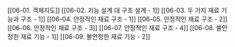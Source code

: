 [[06-01. 객체지도]]
[[06-02. 기능 설계 대 구조 설계 - 1]]
[[06-03. 두 가지 재료 기능과 구조 - 1]]
[[06-04. 안정적인 재료 구조 - 1]]
[[06-05. 안정적인 재료 구조 - 2]]
[[06-06. 안정적인 재료 구조 - 3]]
[[06-07. 안정적인 재료 구조 - 4]]
[[06-08. 불안정한 재료 기능 - 1]]
[[06-09. 불안정한 재료 기능 - 2]]
